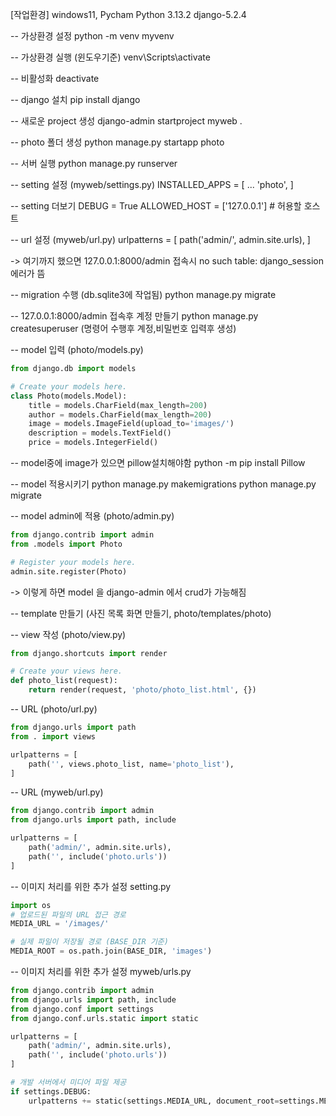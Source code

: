 
[작업환경]
windows11, 
Pycham
Python 3.13.2
django-5.2.4

-- 가상환경 설정
python -m venv myvenv

-- 가상환경 실행 (윈도우기준)
venv\Scripts\activate

-- 비활성화
deactivate


-- django 설치
 pip install django

-- 새로운 project 생성
django-admin startproject myweb .

-- photo 폴더 생성
python manage.py startapp photo

-- 서버 실행
python manage.py runserver


-- setting 설정 (myweb/settings.py)
INSTALLED_APPS = [
    ...
    'photo',
]

-- setting 더보기
DEBUG = True 
ALLOWED_HOST = ['127.0.0.1'] # 허용할 호스트

-- url 설정 (myweb/url.py)
urlpatterns = [
    path('admin/', admin.site.urls),
]

-> 여기까지 했으면 127.0.0.1:8000/admin 접속시 no such table: django_session 에러가 뜸

-- migration 수행 (db.sqlite3에 작업됨)
python manage.py migrate

-- 127.0.0.1:8000/admin 접속후 계정 만들기
python manage.py createsuperuser
(명령어 수행후 계정,비밀번호 입력후 생성)


-- model 입력 (photo/models.py)
```python
from django.db import models

# Create your models here.
class Photo(models.Model):
    title = models.CharField(max_length=200)
    author = models.CharField(max_length=200)
    image = models.ImageField(upload_to='images/')
    description = models.TextField()
    price = models.IntegerField()
```

-- model중에 image가 있으면 pillow설치해야함
python -m pip install Pillow


-- model 적용시키기
python manage.py makemigrations
python manage.py migrate

-- model admin에 적용 (photo/admin.py)
```python
from django.contrib import admin
from .models import Photo

# Register your models here.
admin.site.register(Photo)
```

-> 이렇게 하면 model 을 django-admin 에서 crud가 가능해짐


-- template 만들기 (사진 목록 화면 만들기, photo/templates/photo) 


-- view 작성 (photo/view.py)
```python
from django.shortcuts import render

# Create your views here.
def photo_list(request):
    return render(request, 'photo/photo_list.html', {})
```

-- URL (photo/url.py)
```python
from django.urls import path
from . import views

urlpatterns = [
    path('', views.photo_list, name='photo_list'),
]
```

-- URL (myweb/url.py)
```python
from django.contrib import admin
from django.urls import path, include

urlpatterns = [
    path('admin/', admin.site.urls),
    path('', include('photo.urls'))
]

```


-- 이미지 처리를 위한 추가 설정 setting.py
```python
import os
# 업로드된 파일의 URL 접근 경로
MEDIA_URL = '/images/'

# 실제 파일이 저장될 경로 (BASE_DIR 기준)
MEDIA_ROOT = os.path.join(BASE_DIR, 'images')
```

-- 이미지 처리를 위한 추가 설정 myweb/urls.py
```python
from django.contrib import admin
from django.urls import path, include
from django.conf import settings
from django.conf.urls.static import static

urlpatterns = [
    path('admin/', admin.site.urls),
    path('', include('photo.urls'))
]

# 개발 서버에서 미디어 파일 제공
if settings.DEBUG:
    urlpatterns += static(settings.MEDIA_URL, document_root=settings.MEDIA_ROOT)
```